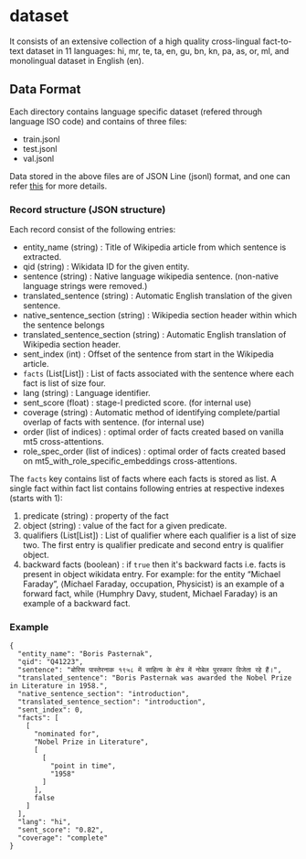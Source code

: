 # dataset
It consists of an extensive collection of a high quality cross-lingual fact-to-text dataset in 11 languages: hi, mr, te, ta, en, gu, bn, kn, pa, as, or, ml, and monolingual dataset in English (en).

## Data Format
Each directory contains language specific dataset (refered through language ISO code) and contains of three files:

- train.jsonl
- test.jsonl
- val.jsonl

Data stored in the above files are of JSON Line (jsonl) format, and one can refer [this](https://jsonlines.org/) for more details.

### Record structure (JSON structure)
Each record consist of the following entries:

- entity_name (string) : Title of Wikipedia article from which sentence is extracted.
- qid (string) : Wikidata ID for the given entity.
- sentence (string) : Native language wikipedia sentence. (non-native language strings were removed.) 
- translated_sentence (string) : Automatic English translation of the given sentence. 
- native_sentence_section (string) : Wikipedia section header within which the sentence belongs
- translated_sentence_section (string) : Automatic English translation of Wikipedia section header. 
- sent_index (int) : Offset of the sentence from start in the Wikipedia article.
- `facts` (List[List]) : List of facts associated with the sentence where each fact is list of size four.
- lang (string) : Language identifier.
- sent_score (float) : stage-I predicted score. (for internal use)
- coverage (string) : Automatic method of identifying complete/partial overlap of facts with sentence. (for internal use)
- order (list of indices) : optimal order of facts created based on vanilla mt5 cross-attentions.
- role_spec_order (list of indices) : optimal order of facts created based on mt5_with_role_specific_embeddings cross-attentions.

The `facts` key contains list of facts where each facts is stored as list. A single fact within fact list contains following entries at respective indexes (starts with 1):

1. predicate (string) : property of the fact
2. object (string) : value of the fact for a given predicate.
3. qualifiers (List[List]) : List of qualifier where each qualifier is a list of size two. The first entry is qualifier predicate and second entry is qualifier object. 
4. backward facts (boolean) : if `true` then it's backward facts i.e. facts is present in object wikidata entry. For example: for the entity “Michael Faraday”, ⟨Michael Faraday, occupation, Physicist⟩ is an example of a forward fact, while ⟨Humphry Davy, student, Michael Faraday⟩ is an example of a backward fact.


### Example
```
{
  "entity_name": "Boris Pasternak",
  "qid": "Q41223",
  "sentence": "बोरिस पास्तेरनाक १९५८ में साहित्य के क्षेत्र में नोबेल पुरस्कार विजेता रहे हैं।",
  "translated_sentence": "Boris Pasternak was awarded the Nobel Prize in Literature in 1958.",
  "native_sentence_section": "introduction",
  "translated_sentence_section": "introduction",
  "sent_index": 0,
  "facts": [
    [
      "nominated for",
      "Nobel Prize in Literature",
      [
        [
          "point in time",
          "1958"
        ]
      ],
      false
    ]
  ],
  "lang": "hi",
  "sent_score": "0.82",
  "coverage": "complete"
}
```
